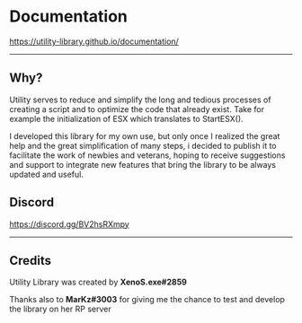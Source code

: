 # Documentation
https://utility-library.github.io/documentation/

---

## Why?
Utility serves to reduce and simplify the long and tedious processes of creating a script and to optimize the code that already exist.
Take for example the initialization of ESX which translates to StartESX().

I developed this library for my own use, but only once I realized the great help and the great simplification of many steps, i decided to publish it to facilitate the work of newbies and veterans, hoping to receive suggestions and support to integrate new features that bring the library to be always updated and useful.

## Discord
https://discord.gg/BV2hsRXmpy

---

## Credits
Utility Library was created by **XenoS.exe#2859**

Thanks also to **MarKz#3003** for giving me the chance to test and develop the library on her RP server
